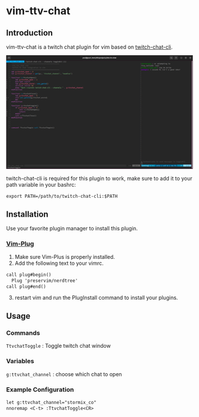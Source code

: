 # vim-ttv-chat

## Introduction

vim-ttv-chat is a twitch chat plugin for vim based on [twitch-chat-cli](https://github.com/martinbjeldbak/twitch-chat-cli).

![vim-ttv-chat screenshot](https://github.com/Younase/vim-ttv-chat/blob/main/screenshot.png?raw=true)

twitch-chat-cli is required for this plugin to work, make sure to add it to your path variable in your bashrc:
```
export PATH=/path/to/twitch-chat-cli:$PATH
```

## Installation

Use your favorite plugin manager to install this plugin.

### [Vim-Plug](https://github.com/junegunn/vim-plug)

1. Make sure Vim-Plus is properly installed.
2. Add the following text to your vimrc.
```vim
call plug#begin()
  Plug 'preservim/nerdtree'
call plug#end()
```
3. restart vim and run the PlugInstall command to install your plugins.

## Usage

### Commands

`TtvchatToggle` : Toggle twitch chat window

### Variables

`g:ttvchat_channel` : choose which chat to open

### Example Configuration

```vim
let g:ttvchat_channel="stormix_co"
nnoremap <C-t> :TtvchatToggle<CR>
```
